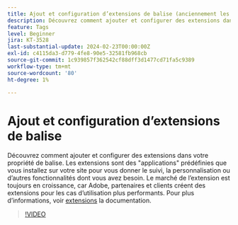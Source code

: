 ```yaml
---
title: Ajout et configuration d’extensions de balise (anciennement les extensions de Launch)
description: Découvrez comment ajouter et configurer des extensions dans votre propriété de balise.
feature: Tags
level: Beginner
jira: KT-3528
last-substantial-update: 2024-02-23T00:00:00Z
exl-id: c4115da3-d779-4fe8-90e5-32581fb968cb
source-git-commit: 1c939857f362542cf88dff3d1477cd71fa5c9389
workflow-type: tm+mt
source-wordcount: '80'
ht-degree: 1%

---
```


# Ajout et configuration d’extensions de balise

Découvrez comment ajouter et configurer des extensions dans votre propriété de balise. Les extensions sont des &quot;applications&quot; prédéfinies que vous installez sur votre site pour vous donner le suivi, la personnalisation ou d’autres fonctionnalités dont vous avez besoin. Le marché de l’extension est toujours en croissance, car Adobe, partenaires et clients créent des extensions pour les cas d’utilisation plus performants. Pour plus d’informations, voir [extensions](https://experienceleague.adobe.com/docs/experience-platform/tags/ui/extensions/overview.html?lang=fr) la documentation.

>[!VIDEO](https://video.tv.adobe.com/v/28732/?learn=on)
